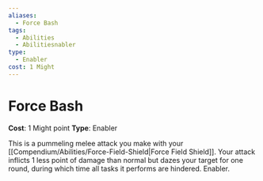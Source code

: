 ```yaml
---
aliases:
  - Force Bash
tags:
  - Abilities
  - Abilitiesnabler
type:
  - Enabler
cost: 1 Might
---
```


# Force Bash

**Cost**: 1 Might point
**Type**: Enabler

This is a pummeling melee attack you make with your [[Compendium/Abilities/Force-Field-Shield|Force Field Shield]]. Your attack inflicts 1 less point of damage than normal but dazes your target for one round, during which time all tasks it performs are hindered. Enabler.
